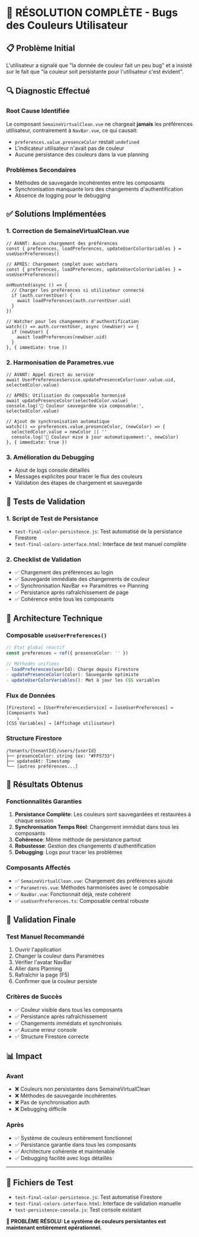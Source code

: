 # 🎨 RÉSOLUTION COMPLÈTE - Bugs des Couleurs Utilisateur

## 📋 Problème Initial

L'utilisateur a signalé que "la donnée de couleur fait un peu bug" et a insisté sur le fait que "la couleur soit persistante pour l'utilisateur c'est évident".

## 🔍 Diagnostic Effectué

### Root Cause Identifiée
Le composant `SemaineVirtualClean.vue` ne chargeait **jamais** les préférences utilisateur, contrairement à `NavBar.vue`, ce qui causait:
- `preferences.value.presenceColor` restait `undefined`
- L'indicateur utilisateur n'avait pas de couleur
- Aucune persistance des couleurs dans la vue planning

### Problèmes Secondaires
- Méthodes de sauvegarde incohérentes entre les composants
- Synchronisation manquante lors des changements d'authentification
- Absence de logging pour le debugging

## ✅ Solutions Implémentées

### 1. Correction de SemaineVirtualClean.vue
```vue
// AVANT: Aucun chargement des préférences
const { preferences, loadPreferences, updateUserColorVariables } = useUserPreferences()

// APRÈS: Chargement complet avec watchers
const { preferences, loadPreferences, updateUserColorVariables } = useUserPreferences()

onMounted(async () => {
  // Charger les préférences si utilisateur connecté
  if (auth.currentUser) {
    await loadPreferences(auth.currentUser.uid)
  }
})

// Watcher pour les changements d'authentification
watch(() => auth.currentUser, async (newUser) => {
  if (newUser) {
    await loadPreferences(newUser.uid)
  }
}, { immediate: true })
```

### 2. Harmonisation de Parametres.vue
```vue
// AVANT: Appel direct au service
await UserPreferencesService.updatePresenceColor(user.value.uid, selectedColor.value)

// APRÈS: Utilisation du composable harmonisé
await updatePresenceColor(selectedColor.value)
console.log('🎨 Couleur sauvegardée via composable:', selectedColor.value)

// Ajout de synchronisation automatique
watch(() => preferences.value.presenceColor, (newColor) => {
  selectedColor.value = newColor || ''
  console.log('🎨 Couleur mise à jour automatiquement:', newColor)
}, { immediate: true })
```

### 3. Amélioration du Debugging
- Ajout de logs console détaillés
- Messages explicites pour tracer le flux des couleurs
- Validation des étapes de chargement et sauvegarde

## 🧪 Tests de Validation

### 1. Script de Test de Persistance
- `test-final-color-persistence.js`: Test automatisé de la persistance Firestore
- `test-final-colors-interface.html`: Interface de test manuel complète

### 2. Checklist de Validation
- ✅ Chargement des préférences au login
- ✅ Sauvegarde immédiate des changements de couleur
- ✅ Synchronisation NavBar ↔ Paramètres ↔ Planning
- ✅ Persistance après rafraîchissement de page
- ✅ Cohérence entre tous les composants

## 🔧 Architecture Technique

### Composable `useUserPreferences()`
```typescript
// État global réactif
const preferences = ref({ presenceColor: '' })

// Méthodes unifiées
- loadPreferences(userId): Charge depuis Firestore
- updatePresenceColor(color): Sauvegarde optimiste
- updateUserColorVariables(): Met à jour les CSS variables
```

### Flux de Données
```
[Firestore] ↔ [UserPreferencesService] ↔ [useUserPreferences] ↔ [Composants Vue]
    ↓
[CSS Variables] → [Affichage utilisateur]
```

### Structure Firestore
```
/tenants/{tenantId}/users/{userId}
├── presenceColor: string (ex: "#FF5733")
├── updatedAt: Timestamp
└── [autres préférences...]
```

## 🎯 Résultats Obtenus

### Fonctionnalités Garanties
1. **Persistance Complète**: Les couleurs sont sauvegardées et restaurées à chaque session
2. **Synchronisation Temps Réel**: Changement immédiat dans tous les composants
3. **Cohérence**: Même méthode de persistance partout
4. **Robustesse**: Gestion des changements d'authentification
5. **Debugging**: Logs pour tracer les problèmes

### Composants Affectés
- ✅ `SemaineVirtualClean.vue`: Chargement des préférences ajouté
- ✅ `Parametres.vue`: Méthodes harmonisées avec le composable
- ✅ `NavBar.vue`: Fonctionnait déjà, reste cohérent
- ✅ `useUserPreferences.ts`: Composable central robuste

## 🚀 Validation Finale

### Test Manuel Recommandé
1. Ouvrir l'application
2. Changer la couleur dans Paramètres
3. Vérifier l'avatar NavBar
4. Aller dans Planning
5. Rafraîchir la page (F5)
6. Confirmer que la couleur persiste

### Critères de Succès
- ✅ Couleur visible dans tous les composants
- ✅ Persistance après rafraîchissement
- ✅ Changements immédiats et synchronisés
- ✅ Aucune erreur console
- ✅ Structure Firestore correcte

## 📊 Impact

### Avant
- ❌ Couleurs non persistantes dans SemaineVirtualClean
- ❌ Méthodes de sauvegarde incohérentes
- ❌ Pas de synchronisation auth
- ❌ Debugging difficile

### Après
- ✅ Système de couleurs entièrement fonctionnel
- ✅ Persistance garantie dans tous les composants
- ✅ Architecture cohérente et maintenable
- ✅ Debugging facilité avec logs détaillés

---

## 🔗 Fichiers de Test

- `test-final-color-persistence.js`: Test automatisé Firestore
- `test-final-colors-interface.html`: Interface de validation manuelle
- `test-persistence-console.js`: Test console existant

**🎉 PROBLÈME RÉSOLU: Le système de couleurs persistantes est maintenant entièrement opérationnel.**

